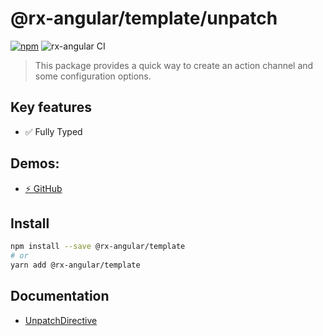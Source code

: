 # @rx-angular/template/unpatch

[![npm](https://img.shields.io/npm/v/%40rx-angular%2Ftemplate.svg)](https://www.npmjs.com/package/%40rx-angular%2Ftemplate)
![rx-angular CI](https://github.com/rx-angular/rx-angular/workflows/rx-angular%20CI/badge.svg?branch=master)

> This package provides a quick way to create an action channel and some configuration options.

## Key features

- ✅ Fully Typed

## Demos:

- [⚡ GitHub](https://github.com/rx-angular/rx-angular/blob/main/apps/demos/src/app/features/template/unpatch)

## Install

```bash
npm install --save @rx-angular/template
# or
yarn add @rx-angular/template
```

## Documentation

- [UnpatchDirective](https://rx-angular.io/docs/template/api/unpatch-directive)
